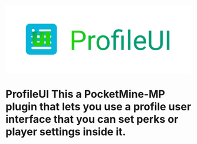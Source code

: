   <img src="https://github.com/CreeperPlayer20/ProfileUI/blob/master/Logo.PNG" alt="ProfileUI logo" title="Aimeos" align="center" />

# ProfileUI This a PocketMine-MP plugin that lets you use a profile user interface that you can set perks or player settings inside it.
